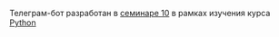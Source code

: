 Телеграм-бот разработан в [семинаре 10](https://github.com/Alexey913/python/tree/main/Seminar10) в рамках изучения курса [Python](https://github.com/Alexey913/python.git)
